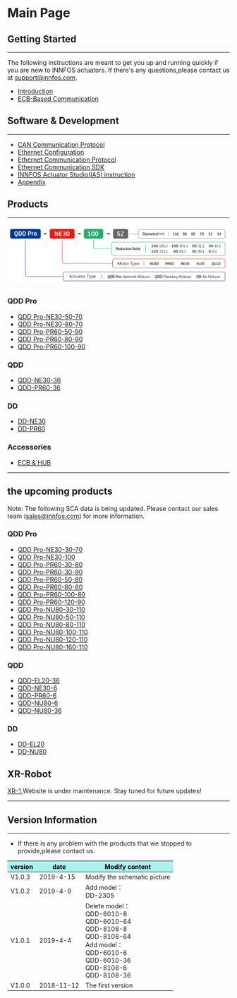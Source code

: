 Main Page
=====


##  Getting Started
--------
The following instructions are meant to get you up and running quickly if you are new to INNFOS actuators. 
If there's any questions,please contact us at support@innfos.com.

  * [Introduction](pages/introduction.md)
  * [ECB-Based Communication](pages/ECB-Based_Communication.md)



##  Software & Development
------------

  * [CAN Communication Protocol][ipChanged]
  * [Ethernet Configuration](pages/Ethernet_Configuration.md)
  * [Ethernet Communication Protocol](pages/Ethernet_Communication_Protocol.md)
  * [Ethernet Communication SDK](pages/Ethernet_Communication_SDK.md)
  * [INNFOS Actuator Studio(IAS) instruction](pages/INNFOS_Actuator_StudioIAS_instruction.md)
  * [Appendix](pages/appendix.md)
  
 
  [ipChanged]: <https://github.com/innfos/ipChangeTool/blob/master/README.md>

##  Products
-----------------
![sca](../en/img/sca-type.png "sca")


### QDD Pro
  * [QDD Pro-NE30-50-70](pages/QDDPro-NE30-50_v2_2.md)
  * [QDD Pro-NE30-80-70](pages/QDDPro-NE30-80_v2_2.md)
  * [QDD Pro-PR60-50-90](pages/QDDPro-PR60-50-90_v2_2.md)
  * [QDD Pro-PR60-80-90](pages/QDDPro-PR60-80-90_v2_2.md)
  * [QDD Pro-PR60-100-90](pages/QDDPro-PR60-100-90_v2_2.md)




### QDD
  * [QDD-NE30-36](pages/QDD-NE30-36_v2_2.md)
  * [QDD-PR60-36](pages/QDD-PR60-36_v2_2.md)


### DD
  * [DD-NE30](pages/DD-NE30_v2_2.md)
  * [DD-PR60](pages/DD-PR60_v2_2.md)
  

  
### Accessories
  * [ECB & HUB](pages/ECB&HUB.md)
  
----  

## the upcoming products

Note: The following SCA data is being updated. Please contact our sales team (sales@innfos.com) for more information.

### QDD Pro
  * [QDD Pro-NE30-30-70](pages/QDDPro-NE30-30_v2_2.md)
  * [QDD Pro-NE30-100](pages/QDDPro-NE30-100_v2_2.md)
  * [QDD Pro-PR60-30-80](pages/QDDPro-PR60-30-80.md)
  * [QDD Pro-PR60-30-90](pages/QDDPro-PR60-30-90.md)
  * [QDD Pro-PR60-50-80](pages/QDDPro-PR60-50-80.md)
  * [QDD Pro-PR60-80-80](pages/QDDPro-PR60-80-80.md)
  * [QDD Pro-PR60-100-80](pages/QDDPro-PR60-100-80.md)
  * [QDD Pro-PR60-120-90](pages/QDDPro-PR60-120-90.md)
  * [QDD Pro-NU80-30-110](pages/QDDPro-NU80-30.md)
  * [QDD Pro-NU80-50-110](pages/QDDPro-NU80-50.md)
  * [QDD Pro-NU80-80-110](pages/QDDPro-NU80-80.md)
  * [QDD Pro-NU80-100-110](pages/QDDPro-NU80-100.md)
  * [QDD Pro-NU80-120-110](pages/QDDPro-NU80-120.md)
  * [QDD Pro-NU80-160-110](pages/QDDPro-NU80-160.md)


### QDD
  * [QDD-EL20-36](pages/QDD-EL20-36_v2_2.md)
  * [QDD-NE30-6](pages/QDD-NE30-6_v2_2.md)
  * [QDD-PR60-6](pages/QDD-PR60-6_v2_2.md)
  * [QDD-NU80-6](pages/QDD-NU80-6.md)
  * [QDD-NU80-36](pages/QDD-NU80-36.md)

### DD
  * [DD-EL20](pages/DD-EL20_v2_2.md)
  * [DD-NU80](pages/DD-NU80.md)

## XR-Robot
 [XR-1 ](https://www.mdeditor.com/)
Website is under maintenance. Stay tuned for future updates!

- - - -

##  Version Information
----------------------


  * If there is any problem with the products that we stopped to provide,please contact us.


<table class="tableizer-table">
<thead><tr class="tableizer-firstrow" style="background: PaleTurquoise; color: black;width:500px"><th >version</th><th>date</th><th>	Modify content</th></tr></thead><tbody><tr><td>V1.0.3</td><td>2019-4-15</td><td>Modify the schematic picture</td></tr><tr><td>V1.0.2</td><td>2019-4-9</td><td>Add model：<br>DD-2305</td></tr><tr><td>V1.0.1</td><td>2019-4-4</td><td>Delete model：<br>QDD-6010-8<br>QDD-6010-64 <br>QDD-8108-8 <br>QDD-8108-64<br>Add model：<br>QDD-6010-6 <br>QDD-6010-36 <br>QDD-8108-6 <br>QDD-8108-36</td></tr><tr><td>V1.0.0</td><td>2018-11-12</td><td>The first version</td></tr></tbody></table>

